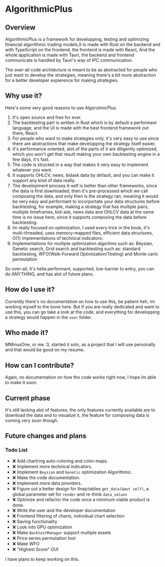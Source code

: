 # AlgorithmicPlus

## Overview

AlgorithmicPlus is a framework for developping, testing and optimizing financial algorithmic trading models,It is made with Rust on the backend and with TypeScript on the frontend, the frontend is made with React, And the whole application is made with Tauri, the backend and frontend communicate is handled by Tauri's way of IPC communication.

The over-all code architecture is meant to be as abstracted for people who just want to develop the strategies, meaning there's a bit more abstraction for a better developer expierence for making strategies.

## Why use it?

Here's some very good reasons to use AlgorutmicPlus.

1. It's open source and free for ever.
2. The backtesting part is written in Rust which is by default a performant language, and the UI is made with the best frontend framework out there, React.
3. For people who want to make strategies only, it's very easy to use since there are abstractions that make developping the strategy itself easier.
4. It's performance oriented, alot of the parts of it are diligently optimized, which you won't get that result making your own backtesting engine in a few days, it's fast.
5. The code is structed in a way that makes it very easy to implement whatever you want.
6. It supports OHLCV, news, bidask data by default, and you can make it support any kind of data really.
7. The development process it-self is better than other frameworks, since the data is first downloaded, then it's pre-processed which we call composing the data, and only then is the strategy ran, meaning it would be very easy and performant to incorportate your data structures before backtesting, for example, making a strategy that has multiple pairs, multiple timeframes, bid-ask, news data and OHLCV data at the same time is no issue here, since it supports composing the data before backtesting.
8. Im really focused on optimization, I used every trick in the book, it's multi-threaded, uses memory-mapped files, efficient data structures, O(1) implementations of technical indicators.
9. Implementations for multiple optimization algoritms such as: Beysian, Genetic search, Grid search and backtesting such as: standard backtesting, WFO(Walk-Forward Optimization/Testing) and Monte carlo permutation

So over-all, it's hella performant, supported, low-barrier to entry, you can do ANYTHING, and has alot of future plans.

## How do I use it?

Currently there's no documentation on how to use this, be patient heh, Im working myself to the bone here.
But if you are really dedicated and want to use this, you can go take a look at the code, and everything for developping a strategy would happen in the `user` folder.

## Who made it?

MMinusOne, or me :3, started it solo, as a project that I will use personally and that would be good on my resume.

## How can I contribute?

Again, no documentation on how the code works right now, I hope Im able to make it soon.

## Current phase

It's still lacking alot of features, the only features currently available are to download the data and to visualize it, the feature for composing data is coming very soon though.

## Future changes and plans

### Todo List

- ❌ Add chartring auto-coloring and color-maps.
- ❌ Implement more technical indicators.
- ❌ Implement `Beysian` and `Genetic` optimization Algorithmic.
- ❌ Make the code documentation.
- ❌ Implement more data providers.
- ❌ Figure out a better design for IInejctables `get_data(&mut self)`, a global parameter set for `render` and re-think `data_values`
- ❌ Optimize and refactor the code once a minimum viable product is done.
- ❌ Write the user and the developer documentation
- ❌ Frontend filtering of charts, individual chart selection
- ❌ Saving functionality
- ❌ Look into GPU optimization
- ❌ Make `BacktestManager` support multiple assets
- ❌ Price series permutation tool
- ❌ Make WFO
- ❌ "Highest Score" GUI

I have plans to keep working on this.

